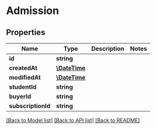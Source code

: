 # Admission

## Properties
Name | Type | Description | Notes
------------ | ------------- | ------------- | -------------
**id** | **string** |  | 
**createdAt** | [**\DateTime**](\DateTime.md) |  | 
**modifiedAt** | [**\DateTime**](\DateTime.md) |  | 
**studentId** | **string** |  | 
**buyerId** | **string** |  | 
**subscriptionId** | **string** |  | 

[[Back to Model list]](../../README.md#documentation-for-models) [[Back to API list]](../../README.md#documentation-for-api-endpoints) [[Back to README]](../../README.md)


